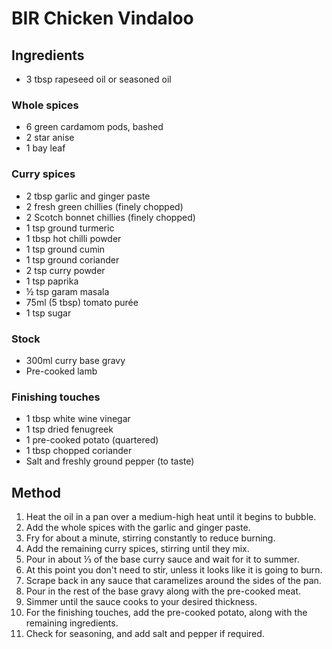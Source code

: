 # BIR Chicken Vindaloo

## Ingredients
- 3 tbsp rapeseed oil or seasoned oil 

### Whole spices
- 6 green cardamom pods, bashed
- 2 star anise
- 1 bay leaf

### Curry spices
- 2 tbsp garlic and ginger paste 
- 2 fresh green chillies (finely chopped)
- 2 Scotch bonnet chillies (finely chopped)
- 1 tsp ground turmeric
- 1 tbsp hot chilli powder
- 1 tsp ground cumin
- 1 tsp ground coriander
- 2 tsp curry powder
- 1 tsp paprika
- ½ tsp garam masala
- 75ml (5 tbsp) tomato purée
- 1 tsp sugar

### Stock
- 300ml curry base gravy
- Pre-cooked lamb

### Finishing touches
- 1 tbsp white wine vinegar
- 1 tsp dried fenugreek
- 1 pre-cooked potato (quartered)
- 1 tbsp chopped coriander
- Salt and freshly ground pepper (to taste)

## Method

1. Heat the oil in a pan over a medium-high heat until it begins to bubble.
1. Add the whole spices with the garlic and ginger paste.
1. Fry for about a minute, stirring constantly to reduce burning.
1. Add the remaining curry spices, stirring until they mix.
1. Pour in about ⅓ of the base curry sauce and wait for it to summer.
1. At this point you don't need to stir, unless it looks like it is going to burn.
1. Scrape back in any sauce that caramelizes around the sides of the pan.
1. Pour in the rest of the base gravy along with the pre-cooked meat.
1. Simmer until the sauce cooks to your desired thickness.
1. For the finishing touches, add the pre-cooked potato, along with the remaining ingredients.
1. Check for seasoning, and add salt and pepper if required.
